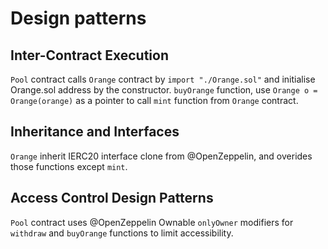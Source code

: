 # Design patterns

## Inter-Contract Execution

`Pool` contract calls `Orange` contract by `import "./Orange.sol"` and initialise Orange.sol address by the constructor. `buyOrange` function, use `Orange o = Orange(orange)` as a pointer to call `mint` function from `Orange` contract.

## Inheritance and Interfaces

`Orange` inherit IERC20 interface clone from @OpenZeppelin, and overides those functions except `mint`.

## Access Control Design Patterns

`Pool` contract uses @OpenZeppelin Ownable `onlyOwner` modifiers for `withdraw` and `buyOrange` functions to limit accessibility.
